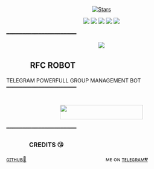 <p align="center">
    <a href="https://github.com/Innocentarmy1/RFC/stargazers"><img src="https://img.shields.io/github/stars/INNOCENTARMY1/RFC?label=Stars&style=flat-square&logo=github&color=F10070" alt="Stars" /></a>
</p>
<p align="center">
    <a href="https://github.com/Innocentarmy1/RFC"> <img src="https://img.shields.io/github/repo-size/INNOCENTARMY1/RFC?color=orange&logo=github&logoColor=green&style=for-the-badge" /></a>
    <a href="https://github.com/INNOCENTARMY1/RFC/commits/prince"> <img src="https://img.shields.io/github/last-commit/INNOCENTARMY1/RFC?color=blue&logo=github&logoColor=green&style=for-the-badge" /></a>
    <a href="https://github.com/INNOCENTARMY1/RFC/issues"> <img src="https://img.shields.io/github/issues/INNOCENTARMY1/RFC?color=blueviolet&logo=github&logoColor=green&style=for-the-badge" /></a>
    <a href="https://github.com/INNOCENTARMY1/RFC/network/members"> <img src="https://img.shields.io/github/forks/INNOCENTARMY1/RFC?color=red&logo=github&logoColor=green&style=for-the-badge" /></a>  
    <a href="https://pypi.org/project/Telethon/"> <img src="https://img.shields.io/pypi/v/telethon?color=yellow&label=telethon&logo=python&logoColor=green&style=for-the-badge" /></a>
</p>
━━━━━━━━━━━━━━━━━━━━━━
<p align="center">
  <img src="https://te.legra.ph/file/a9f41cbf767c430ed4d3d.jpg">
</p>

## ㅤㅤㅤ RFC ROBOT
TELEGRAM POWERFULL GROUP MANAGEMENT BOT
━━━━━━━━━━━━━━━━━━━━━━
#
<p align="center"><a href="https://heroku.com/deploy?template=https://github.com/AnonymousBoy1025/FallenRobot"> <img src="https://img.shields.io/badge/Deploy%20To%20Heroku-black?style=for-the-badge&logo=heroku" width="220" height="38.45"/></a></p>
 ━━━━━━━━━━━━━━━━━━━━━━

### ㅤㅤㅤㅤCREDITS 😘
[ɢɪᴛʜᴜʙ💞](https://github.com/Innocentarmy1)ㅤㅤㅤㅤㅤㅤㅤㅤㅤㅤㅤㅤㅤㅤㅤㅤ ᴍᴇ ᴏɴ [ᴛᴇʟᴇɢʀᴀᴍ💔](https://telegram.me/deewana_mahadev_ka)





